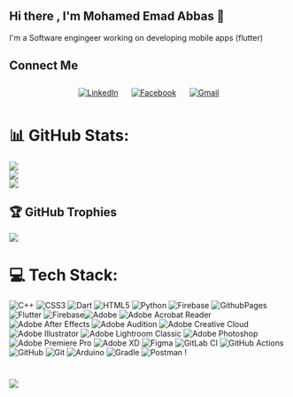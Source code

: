 ## Hi there , I'm Mohamed Emad Abbas 👋
I'm a Software engingeer working on developing mobile apps (flutter) 

## Connect Me

<p align="center">
  <a href="https://www.linkedin.com/in/mohamed-abbas-5a55a7218/" target="_blank" style=" display:inline-block; margin: 10px;">
    <img align="center" src="https://cdn.jsdelivr.net/npm/simple-icons@3.0.1/icons/linkedin.svg" alt="LinkedIn" width:30; height:30; />
  </a>
  <a href="https://www.facebook.com/profile.php?id=100076335909958" target="_blank" style="display:inline-block; margin: 10px;">
    <img align="center" src="https://cdn.jsdelivr.net/npm/simple-icons@3.0.1/icons/facebook.svg" alt="Facebook" width:30; height:30; />
  </a>
  <a href="mailto:mhmdabass330@gmail.com" target="_blank" style="display:inline-block; margin: 10px;">
  <img align="center" src="https://cdn.jsdelivr.net/npm/simple-icons@3.0.1/icons/gmail.svg" alt="Gmail" width:30; height:30; />
</a>

</p>

# 📊 GitHub Stats:
![](https://github-readme-stats.vercel.app/api?username=m7md3bbas&theme=radical&hide_border=true&include_all_commits=true&count_private=true)<br/>
![](https://github-readme-streak-stats.herokuapp.com/?user=m7md3bbas&theme=radical&hide_border=true)<br/>
![](https://github-readme-stats.vercel.app/api/top-langs/?username=m7md3bbas&theme=radical&hide_border=true&include_all_commits=true&count_private=true&layout=compact)


## 🏆 GitHub Trophies
![](https://github-profile-trophy.vercel.app/?username=m7md3bbas&theme=radical&no-frame=false&no-bg=false&margin-w=4)

# 💻 Tech Stack:
 ![C++](https://img.shields.io/badge/c++-%2300599C.svg?style=for-the-badge&logo=c%2B%2B&logoColor=white) ![CSS3](https://img.shields.io/badge/css3-%231572B6.svg?style=for-the-badge&logo=css3&logoColor=white) ![Dart](https://img.shields.io/badge/dart-%230175C2.svg?style=for-the-badge&logo=dart&logoColor=white) ![HTML5](https://img.shields.io/badge/html5-%23E34F26.svg?style=for-the-badge&logo=html5&logoColor=white)  ![Python](https://img.shields.io/badge/python-3670A0?style=for-the-badge&logo=python&logoColor=ffdd54)  ![Firebase](https://img.shields.io/badge/firebase-%23039BE5.svg?style=for-the-badge&logo=firebase) ![GithubPages](https://img.shields.io/badge/github%20pages-121013?style=for-the-badge&logo=github&logoColor=white) ![Flutter](https://img.shields.io/badge/Flutter-%2302569B.svg?style=for-the-badge&logo=Flutter&logoColor=white)   ![Firebase](https://img.shields.io/badge/firebase-a08021?style=for-the-badge&logo=firebase&logoColor=ffcd34)![Adobe](https://img.shields.io/badge/adobe-%23FF0000.svg?style=for-the-badge&logo=adobe&logoColor=white) ![Adobe Acrobat Reader](https://img.shields.io/badge/Adobe%20Acrobat%20Reader-EC1C24.svg?style=for-the-badge&logo=Adobe%20Acrobat%20Reader&logoColor=white) ![Adobe After Effects](https://img.shields.io/badge/Adobe%20After%20Effects-9999FF.svg?style=for-the-badge&logo=Adobe%20After%20Effects&logoColor=white) ![Adobe Audition](https://img.shields.io/badge/Adobe%20Audition-9999FF.svg?style=for-the-badge&logo=Adobe%20Audition&logoColor=white) ![Adobe Creative Cloud](https://img.shields.io/badge/Adobe%20Creative%20Cloud-DA1F26.svg?style=for-the-badge&logo=Adobe%20Creative%20Cloud&logoColor=white) ![Adobe Illustrator](https://img.shields.io/badge/adobe%20illustrator-%23FF9A00.svg?style=for-the-badge&logo=adobe%20illustrator&logoColor=white) ![Adobe Lightroom Classic](https://img.shields.io/badge/Adobe%20Lightroom%20Classic-31A8FF.svg?style=for-the-badge&logo=Adobe%20Lightroom%20Classic&logoColor=white) ![Adobe Photoshop](https://img.shields.io/badge/adobe%20photoshop-%2331A8FF.svg?style=for-the-badge&logo=adobe%20photoshop&logoColor=white) ![Adobe Premiere Pro](https://img.shields.io/badge/Adobe%20Premiere%20Pro-9999FF.svg?style=for-the-badge&logo=Adobe%20Premiere%20Pro&logoColor=white) ![Adobe XD](https://img.shields.io/badge/Adobe%20XD-470137?style=for-the-badge&logo=Adobe%20XD&logoColor=#FF61F6) ![Figma](https://img.shields.io/badge/figma-%23F24E1E.svg?style=for-the-badge&logo=figma&logoColor=white) ![GitLab CI](https://img.shields.io/badge/gitlab%20CI-%23181717.svg?style=for-the-badge&logo=gitlab&logoColor=white) ![GitHub Actions](https://img.shields.io/badge/github%20actions-%232671E5.svg?style=for-the-badge&logo=githubactions&logoColor=white) ![GitHub](https://img.shields.io/badge/github-%23121011.svg?style=for-the-badge&logo=github&logoColor=white) ![Git](https://img.shields.io/badge/git-%23F05033.svg?style=for-the-badge&logo=git&logoColor=white) ![Arduino](https://img.shields.io/badge/-Arduino-00979D?style=for-the-badge&logo=Arduino&logoColor=white) ![Gradle](https://img.shields.io/badge/Gradle-02303A.svg?style=for-the-badge&logo=Gradle&logoColor=white) ![Postman](https://img.shields.io/badge/Postman-FF6C37?style=for-the-badge&logo=postman&logoColor=white) !

#
<img src="https://komarev.com/ghpvc/?username=m7md3bbas&style=flat"/>
